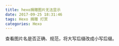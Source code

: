 ```yaml
---
title: hexo捐赠图片无法显示
date: 2017-09-25 18:31:46
tags: Hexo 捐赠 打赏
categories: Hexo
---
```


查看图片名是否正确、规范，将大写后缀改成小写后缀。
